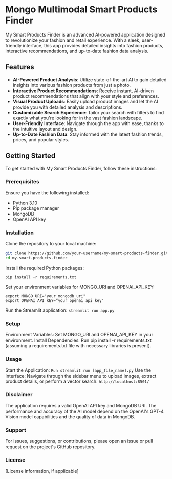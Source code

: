 # Mongo Multimodal Smart Products Finder

My Smart Products Finder is an advanced AI-powered application designed to revolutionize your fashion and retail experience. With a sleek, user-friendly interface, this app provides detailed insights into fashion products, interactive recommendations, and up-to-date fashion data analysis.

## Features

- **AI-Powered Product Analysis**: Utilize state-of-the-art AI to gain detailed insights into various fashion products from just a photo.
- **Interactive Product Recommendations**: Receive instant, AI-driven product recommendations that align with your style and preferences.
- **Visual Product Uploads**: Easily upload product images and let the AI provide you with detailed analysis and descriptions.
- **Customizable Search Experience**: Tailor your search with filters to find exactly what you're looking for in the vast fashion landscape.
- **User-Friendly Interface**: Navigate through the app with ease, thanks to the intuitive layout and design.
- **Up-to-Date Fashion Data**: Stay informed with the latest fashion trends, prices, and popular styles.

## Getting Started

To get started with My Smart Products Finder, follow these instructions:

### Prerequisites

Ensure you have the following installed:
- Python 3.10 
- Pip package manager
- MongoDB
- OpenAI API key

### Installation

Clone the repository to your local machine:
```bash
git clone https://github.com/your-username/my-smart-products-finder.git
cd my-smart-products-finder
```

Install the required Python packages:
```
pip install -r requirements.txt
```

Set your environment variables for MONGO_URI and OPENAI_API_KEY:
```
export MONGO_URI="your_mongodb_uri"
export OPENAI_API_KEY="your_openai_api_key"
```

Run the Streamlit application:
```streamlit run app.py```

### Setup
Environment Variables: Set MONGO_URI and OPENAI_API_KEY in your environment.
Install Dependencies: Run pip install -r requirements.txt (assuming a requirements.txt file with necessary libraries is present).
### Usage
Start the Application: 
```Run streamlit run [app_file_name].py```
Use the Interface: Navigate through the sidebar menu to upload images, extract product details, or perform a vector search.
```http://localhost:8501/```

### Disclaimer
The application requires a valid OpenAI API key and MongoDB URI.
The performance and accuracy of the AI model depend on the OpenAI's GPT-4 Vision model capabilities and the quality of data in MongoDB.
### Support
For issues, suggestions, or contributions, please open an issue or pull request on the project's GitHub repository.

### License
[License information, if applicable]

